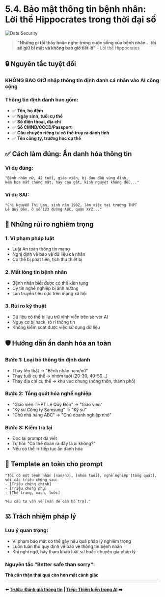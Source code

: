 # 5.4. Bảo mật thông tin bệnh nhân: Lời thề Hippocrates trong thời đại số

![Data Security](/images/chapter-5/5.3-data-security.svg)

> **"Những gì tôi thấy hoặc nghe trong cuộc sống của bệnh nhân... tôi sẽ giữ bí mật và không bao giờ tiết lộ"** - Lời thề Hippocrates

## 🔒 **Nguyên tắc tuyệt đối**

### **KHÔNG BAO GIỜ nhập thông tin định danh cá nhân vào AI công cộng**

### **Thông tin định danh bao gồm:**
- ✅ **Tên, họ đệm**
- ✅ **Ngày sinh, tuổi cụ thể**
- ✅ **Số điện thoại, địa chỉ**
- ✅ **Số CMND/CCCD/Passport**
- ✅ **Câu chuyện riêng tư có thể truy ra danh tính**
- ✅ **Tên công ty, trường học cụ thể**

## ✅ **Cách làm đúng: Ẩn danh hóa thông tin**

### **Ví dụ đúng:**
```
"Bệnh nhân nữ, 42 tuổi, giáo viên, bị đau đầu vùng đỉnh, 
kèm hoa mắt chóng mặt, hay cáu gắt, kinh nguyệt không đều..."
```

### **Ví dụ SAI:**
```
"Chị Nguyễn Thị Lan, sinh năm 1982, làm việc tại trường THPT 
Lê Quý Đôn, ở số 123 đường ABC, quận XYZ..."
```

## 🚨 **Những rủi ro nghiêm trọng**

### **1. Vi phạm pháp luật**
- Luật An toàn thông tin mạng
- Nghị định về bảo vệ dữ liệu cá nhân
- Có thể bị phạt tiền, tịch thu thiết bị

### **2. Mất lòng tin bệnh nhân**
- Bệnh nhân biết được có thể kiện tụng
- Uy tín nghề nghiệp bị ảnh hưởng
- Lan truyền tiêu cực trên mạng xã hội

### **3. Rủi ro kỹ thuật**
- Dữ liệu có thể bị lưu trữ vĩnh viễn trên server AI
- Nguy cơ bị hack, rò rỉ thông tin
- Không kiểm soát được việc sử dụng dữ liệu

## 🛡️ **Hướng dẫn ẩn danh hóa an toàn**

### **Bước 1: Loại bỏ thông tin định danh**
- Thay tên thật → "Bệnh nhân nam/nữ"
- Thay tuổi cụ thể → nhóm tuổi (20-30, 40-50...)
- Thay địa chỉ cụ thể → khu vực chung (nông thôn, thành phố)

### **Bước 2: Tổng quát hóa nghề nghiệp**
- "Giáo viên THPT Lê Quý Đôn" → "Giáo viên"
- "Kỹ sư Công ty Samsung" → "Kỹ sư"
- "Chủ nhà hàng ABC" → "Chủ doanh nghiệp nhỏ"

### **Bước 3: Kiểm tra lại**
- Đọc lại prompt đã viết
- Tự hỏi: "Có thể đoán ra đây là ai không?"
- Nếu có thể → tiếp tục ẩn danh hóa

## 📝 **Template an toàn cho prompt**

```
"Tôi có một bệnh nhân [nam/nữ], [nhóm tuổi], nghề nghiệp [tổng quát], 
với các triệu chứng sau:
- [Triệu chứng chính]
- [Triệu chứng phụ]
- [Thể trạng, mạch, lưỡi]

Yêu cầu tư vấn về [vấn đề cần hỗ trợ]."
```

## ⚖️ **Trách nhiệm pháp lý**

### **Lưu ý quan trọng:**
- Vi phạm bảo mật có thể gây hậu quả pháp lý nghiêm trọng
- Luôn tuân thủ quy định về bảo vệ thông tin bệnh nhân
- Khi nghi ngờ, hãy tham khảo luật sư hoặc chuyên gia pháp lý

### **Nguyên tắc "Better safe than sorry":**
**Thà cẩn thận thái quá còn hơn mất cảnh giác**

---

**⬅️ [Trước: Đánh giá thông tin](./page-3.md) | [Tiếp: Thiên kiến trong AI](./page-5.md) ➡️**